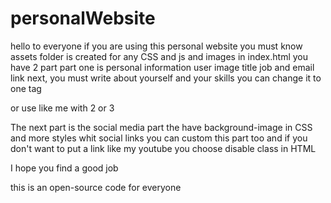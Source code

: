 # personalWebsite
hello to everyone 
if you are using this personal website you must know assets folder is created for any CSS and js and images 
in index.html you have 2 part part one is personal information user image title job and email link 
 next, you must write about yourself and your skills you can change it to one tag <p> or use like me with 2 or 3

 The next part is the social media part the have background-image in CSS and more styles whit social links you can custom this part too and if you don't want to put a link like my youtube you choose disable class in HTML 
 
 I hope you find a good job 

 this is an open-source code for everyone